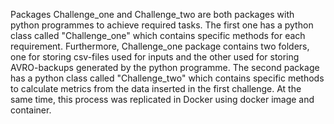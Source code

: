 Packages Challenge_one and Challenge_two are both packages with python programmes to achieve required tasks.
The first one has a python class called "Challenge_one" which contains specific methods for each requirement. Furthermore, Challenge_one package contains two folders, one for storing csv-files used for inputs and the other used for storing AVRO-backups generated by the python programme.
The second package has a python class called "Challenge_two" which contains specific methods to calculate metrics from the data inserted in the first challenge. At the same time, this process was replicated in Docker using docker image and container.